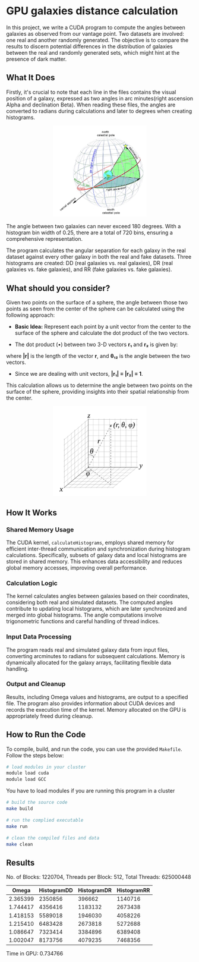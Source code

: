 # GPU galaxies distance calculation

In this project, we write a CUDA program to compute the angles between galaxies as observed from our vantage point. Two datasets are involved: one real and another randomly generated. The objective is to compare the results to discern potential differences in the distribution of galaxies between the real and randomly generated sets, which might hint at the presence of dark matter.

## What It Does

Firstly, it's crucial to note that each line in the files contains the visual position of a galaxy, expressed as two angles in arc minutes(right ascension Alpha and declination Beta). When reading these files, the angles are converted to radians during calculations and later to degrees when creating histograms.
<p align="center">
<img src="img/alphabeta.png" alt="Right ascension Alpha and declination Beta" style="width:50%;">
</p>

The angle between two galaxies can never exceed 180 degrees. With a histogram bin width of 0.25, there are a total of 720 bins, ensuring a comprehensive representation.

The program calculates the angular separation for each galaxy in the real dataset against every other galaxy in both the real and fake datasets. Three histograms are created: DD (real galaxies vs. real galaxies), DR (real galaxies vs. fake galaxies), and RR (fake galaxies vs. fake galaxies).

## What should you consider? 

Given two points on the surface of a sphere, the angle between those two points as seen from the center of the sphere can be calculated using the following approach:

- **Basic Idea:** Represent each point by a unit vector from the center to the surface of the sphere and calculate the dot product of the two vectors.

- The dot product (•) between two 3-D vectors **r₁** and **r₂** is given by:

where **|r|** is the length of the vector **r**, and **θ₁₂** is the angle between the two vectors.

- Since we are dealing with unit vectors, **|r₁| = |r₂| = 1**.


This calculation allows us to determine the angle between two points on the surface of the sphere, providing insights into their spatial relationship from the center.




<p align="center">
<img src="img/anglecalculation.png" alt="Calculating the angle between random two points in a surface of a sphere" style="width:50%;">
</p>



## How It Works

### Shared Memory Usage

The CUDA kernel, `calculateHistograms`, employs shared memory for efficient inter-thread communication and synchronization during histogram calculations. Specifically, subsets of galaxy data and local histograms are stored in shared memory. This enhances data accessibility and reduces global memory accesses, improving overall performance.

### Calculation Logic

The kernel calculates angles between galaxies based on their coordinates, considering both real and simulated datasets. The computed angles contribute to updating local histograms, which are later synchronized and merged into global histograms. The angle computations involve trigonometric functions and careful handling of thread indices.

### Input Data Processing

The program reads real and simulated galaxy data from input files, converting arcminutes to radians for subsequent calculations. Memory is dynamically allocated for the galaxy arrays, facilitating flexible data handling.

### Output and Cleanup

Results, including Omega values and histograms, are output to a specified file. The program also provides information about CUDA devices and records the execution time of the kernel. Memory allocated on the GPU is appropriately freed during cleanup.


## How to Run the Code

To compile, build, and run the code, you can use the provided `Makefile`. Follow the steps below:

```bash
# load modules in your cluster
module load cuda
module load GCC
```
You have to load modules if you are running this program in a cluster

```bash
# build the source code
make build
```

```bash
# run the complied executable
make run
```

```bash
# clean the compiled files and data
make clean
```

## Results

No. of Blocks: 1220704, Threads per Block: 512, Total Threads: 625000448

| Omega      | HistogramDD | HistogramDR | HistogramRR |
|------------|-------------|-------------|-------------|
| 2.365399   | 2350856     | 396662      | 1140716     |
| 1.744417   | 4356416     | 1183132     | 2673438     |
| 1.418153   | 5589018     | 1946030     | 4058226     |
| 1.215410   | 6483428     | 2673818     | 5272688     |
| 1.086647   | 7323414     | 3384896     | 6389408     |
| 1.002047   | 8173756     | 4079235     | 7468356     |

Time in GPU: 0.734766